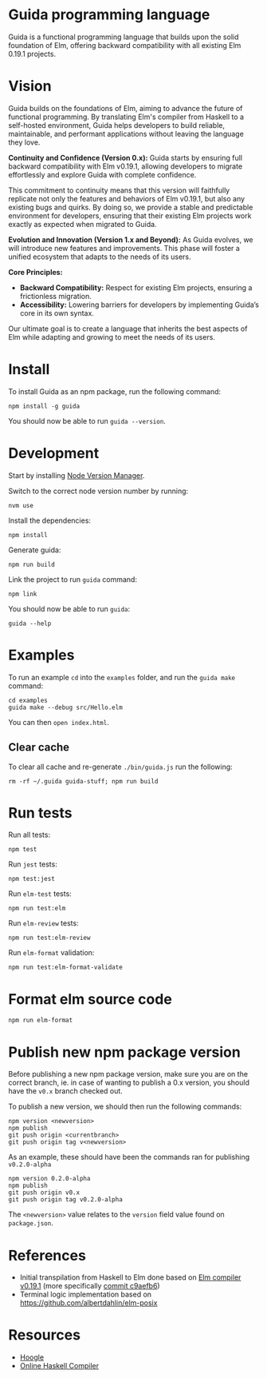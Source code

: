 # Guida programming language

Guida is a functional programming language that builds upon the solid foundation of Elm, offering
backward compatibility with all existing Elm 0.19.1 projects.

# Vision

Guida builds on the foundations of Elm, aiming to advance the future of functional programming.
By translating Elm's compiler from Haskell to a self-hosted environment, Guida helps developers to
build reliable, maintainable, and performant applications without leaving the language they love.

**Continuity and Confidence (Version 0.x):**
Guida starts by ensuring full backward compatibility with Elm v0.19.1, allowing developers to migrate
effortlessly and explore Guida with complete confidence.

This commitment to continuity means that this version will faithfully replicate not only the
features and behaviors of Elm v0.19.1, but also any existing bugs and quirks.
By doing so, we provide a stable and predictable environment for developers, ensuring that their
existing Elm projects work exactly as expected when migrated to Guida.

**Evolution and Innovation (Version 1.x and Beyond):**
As Guida evolves, we will introduce new features and improvements.
This phase will foster a unified ecosystem that adapts to the needs of its users.

**Core Principles:**

- **Backward Compatibility:** Respect for existing Elm projects, ensuring a frictionless migration.
- **Accessibility:** Lowering barriers for developers by implementing Guida’s core in its own syntax.

Our ultimate goal is to create a language that inherits the best aspects of Elm while adapting and
growing to meet the needs of its users.

# Install

To install Guida as an npm package, run the following command:

```
npm install -g guida
```

You should now be able to run `guida --version`.

# Development

Start by installing [Node Version Manager](https://github.com/nvm-sh/nvm).

Switch to the correct node version number by running:

```
nvm use
```

Install the dependencies:

```
npm install
```

Generate guida:

```
npm run build
```

Link the project to run `guida` command:

```
npm link
```

You should now be able to run `guida`:

```
guida --help
```

# Examples

To run an example `cd` into the `examples` folder, and run the `guida make` command:

```
cd examples
guida make --debug src/Hello.elm
```

You can then `open index.html`.

## Clear cache

To clear all cache and re-generate `./bin/guida.js` run the following:

```
rm -rf ~/.guida guida-stuff; npm run build
```

# Run tests

Run all tests:

```
npm test
```

Run `jest` tests:

```
npm test:jest
```

Run `elm-test` tests:

```
npm run test:elm
```

Run `elm-review` tests:

```
npm run test:elm-review
```

Run `elm-format` validation:

```
npm run test:elm-format-validate
```

# Format elm source code

```
npm run elm-format
```

# Publish new npm package version

Before publishing a new npm package version, make sure you are on the correct
branch, ie. in case of wanting to publish a 0.x version, you should have the
`v0.x` branch checked out.

To publish a new version, we should then run the following commands:

```
npm version <newversion>
npm publish
git push origin <currentbranch>
git push origin tag v<newversion>
```

As an example, these should have been the commands ran for publishing `v0.2.0-alpha`

```
npm version 0.2.0-alpha
npm publish
git push origin v0.x
git push origin tag v0.2.0-alpha
```

The `<newversion>` value relates to the `version` field value found on `package.json`.

# References

- Initial transpilation from Haskell to Elm done based on [Elm compiler v0.19.1](https://github.com/elm/compiler/releases/tag/0.19.1)
  (more specifically [commit c9aefb6](https://github.com/elm/compiler/commit/c9aefb6230f5e0bda03205ab0499f6e4af924495))
- Terminal logic implementation based on https://github.com/albertdahlin/elm-posix

# Resources

- [Hoogle](https://hoogle.haskell.org/)
- [Online Haskell Compiler](https://www.tutorialspoint.com/compile_haskell_online.php)
